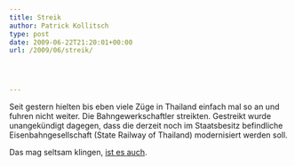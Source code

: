 ```yaml
---
title: Streik
author: Patrick Kollitsch
type: post
date: 2009-06-22T21:20:01+00:00
url: /2009/06/streik/




---
```

Seit gestern hielten bis eben viele Z&uuml;ge in Thailand einfach mal so an und fuhren nicht weiter. Die Bahngewerkschaftler streikten. Gestreikt wurde unangek&uuml;ndigt dagegen, dass die derzeit noch im Staatsbesitz befindliche Eisenbahngesellschaft (State Railway of Thailand) modernisiert werden soll. 

Das mag seltsam klingen, [ist es auch][1].

 [1]: http://www.nationmultimedia.com/2009/06/23/opinion/opinion_30105829.php
